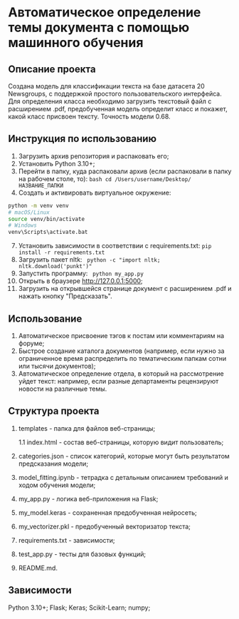 # Автоматическое определение темы документа с помощью машинного обучения

## Описание проекта
Создана модель для классификации текста на базе датасета 20 Newsgroups, с поддержкой простого пользовательского интерфейса. Для определения класса необходимо загрузить текстовый файл с расширением .pdf, предобученная модель определит класс и покажет, какой класс присвоен тексту. Точность модели 0.68.

## Инструкция по использованию
1. Загрузить архив репозитория и распаковать его;
2. Установить Python 3.10+;
3. Перейти в папку, куда распаковали архив (если распаковали в папку на рабочем столе, то):
   ```bash cd /Users/username/Desktop/НАЗВАНИЕ_ПАПКИ ```
5. Создать и активировать виртуальное окружение:
```bash
python -m venv venv
# macOS/Linux
source venv/bin/activate
# Windows    
venv\Scripts\activate.bat    
```
7. Установить зависимости в соответствии с requirements.txt:
   ``` pip install -r requirements.txt ```
9. Загрузить пакет nltk:
   ```  python -c "import nltk; nltk.download('punkt')" ```
10. Запустить программу:
  ```  python my_app.py ```
11. Открыть в браузере http://127.0.0.1:5000;
12. Загрузить на открывшейся странице документ с расширением .pdf и нажать кнопку "Предсказать".

## Использование
1. Автоматическое присвоение тэгов к постам или комментариям на форуме;
2. Быстрое создание каталога документов (например, если нужно за ограниченное время распределить по тематическим папкам сотни или тысячи документов);
3. Автоматическое определение отдела, в который на рассмотрение уйдет текст: например, если разные департаменты рецензируют новости на различные темы.

## Структура проекта
1. templates - папка для файлов веб-страницы;


   1.1 index.html - состав веб-страницы, которую видит пользователь;
3. categories.json - список категорий, которые могут быть результатом предсказания модели;
4. model_fitting.ipynb - тетрадка с детальным описанием требований и ходом обучения модели;
5. my_app.py - логика веб-приложения на Flask;
6. my_model.keras - сохраненная предобученная нейросеть;
7. my_vectorizer.pkl - предобученный векторизатор текста;
8. requirements.txt - зависимости;
9. test_app.py - тесты для базовых функций;
10. README.md.

## Зависимости
Python 3.10+; Flask; Keras; Scikit-Learn; numpy;
